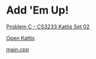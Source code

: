 # Add 'Em Up!

[Problem C - CS3233 Kattis Set 02](https://nus.kattis.com/sessions/d9ah9a/problems/addemup)

[Open Kattis](https://open.kattis.com/problems/addemup)

[main.cpp](main.cpp)